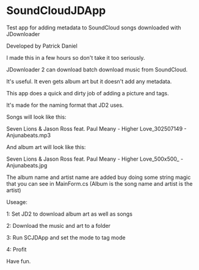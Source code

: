# SoundCloudJDApp
Test app for adding metadata to SoundCloud songs downloaded with JDownloader

Developed by Patrick Daniel

I made this in a few hours so don't take it too seriously.

JDownloader 2 can download batch download music from SoundCloud.

It's useful. It even gets album art but it doesn't add any metadata.

This app does a quick and dirty job of adding a picture and tags.

It's made for the naming format that JD2 uses.

Songs will look like this:

  Seven Lions & Jason Ross feat. Paul Meany - Higher Love_302507149 - Anjunabeats.mp3
  
And album art will look like this:

  Seven Lions & Jason Ross feat. Paul Meany - Higher Love_500x500_ - Anjunabeats.jpg
  
The album name and artist name are added buy doing some string magic that you can see in MainForm.cs (Album is the song name and artist is the artist)

Useage:

1: Set JD2 to download album art as well as songs

2: Download the music and art to a folder

3: Run SCJDApp and set the mode to tag mode

4: Profit

Have fun.
